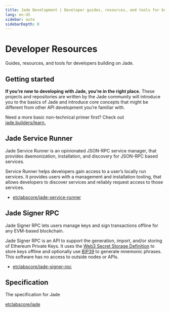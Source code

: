 ```yaml
---
title: Jade Development | Developer guides, resources, and tools for building on Jade
lang: en-US
sidebar: auto
sidebarDepth: 0
---
```


# Developer Resources

<div class="featured">Guides, resources, and tools for developers building on Jade.</div>

## Getting started

**If you’re new to developing with Jade, you’re in the right place.** These projects and repositories are written by the Jade community will introduce you to the basics of Jade and introduce core concepts that might be different from other API development you’re familiar with.

Need a more basic non-technical primer first? Check out [jade.builders/learn.](/learn/)


## Jade Service Runner

Jade Service Runner is an opinionated JSON-RPC service manager, that provides daemonization, installation, and discovery for JSON-RPC based services.

Service Runner helps developers gain access to a user’s locally run services. It provides users with a management and installation tooling, that allows developers to discover services and reliably request access to those services.

- [etclabscore/jade-service-runner](https://github.com/etclabscore/jade-service-runner)

## Jade Signer RPC

Jade Signer RPC lets users manage keys and sign transactions offline for any EVM-based blockchain.

Jade Signer RPC is an API to support the generation, import, and/or storing of Ethereum Private Keys. It uses the [Web3 Secret Storage Definition](https://github.com/ethereumproject/wiki/wiki/Web3-Secret-Storage-Definition) to store keys offline and optionally use [BIP39](https://github.com/bitcoin/bips/blob/master/bip-0039.mediawiki) to generate mnemonic phrases. This software has no access to outside nodes or APIs.

- [etclabscore/jade-signer-rpc](https://github.com/etclabscore/jade-signer-rpc)

## Specification

The specification for Jade

[etclabscore/jade](https://github.com/etclabscore/jade)

